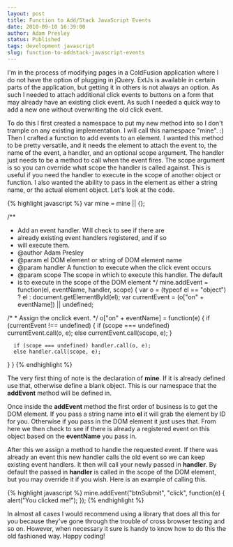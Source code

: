 ```yaml
---
layout: post
title: Function to Add/Stack JavaScript Events
date: 2010-09-10 16:39:00
author: Adam Presley
status: Published
tags: development javascript
slug: function-to-addstack-javascript-events
---
```

I'm in the process of modifying pages in a ColdFusion application where
I do not have the option of plugging in jQuery. ExtJs is available in
certain parts of the application, but getting it in others is not always
an option. As such I needed to attach additional click events to buttons
on a form that may already have an existing click event. As such I
needed a quick way to add a new one without overwriting the old click
event.  
  
To do this I first created a namespace to put my new method into so I
don't trample on any existing implementation. I will call this namespace
"mine". :) Then I crafted a function to add events to an element. I
wanted this method to be pretty versatile, and it needs the element to
attach the event to, the name of the event, a handler, and an optional
scope argument. The handler just needs to be a method to call when the
event fires. The scope argument is so you can override what scope the
handler is called against. This is useful if you need the handler to
execute in the scope of another object or function. I also wanted the
ability to pass in the element as either a string name, or the actual
element object. Let's look at the code.  

{% highlight javascript %}
var mine = mine || {};

/**
 * Add an event handler. Will check to see if there are
 * already existing event handlers registered, and if so
 * will execute them. 
 * @author Adam Presley
 * @param el DOM element or string of DOM element name
 * @param handler A function to execute when the click event occurs
 * @param scope The scope in which to execute this handler. The default
 *    is to execute in the scope of the DOM element
 */
mine.addEvent = function(el, eventName, handler, scope) {
   var o = (typeof el == "object") ? el : document.getElementById(el);
   var currentEvent = (o["on" + eventName]) || undefined;

   /*
    * Assign the onclick event.
    */
   o["on" + eventName] = function(e) {
      if (currentEvent !== undefined) {
         if (scope === undefined) currentEvent.call(o, e);
         else currentEvent.call(scope, e);
      }

      if (scope === undefined) handler.call(o, e);
      else handler.call(scope, e);
   }
}
{% endhighlight %}

The very first thing of note is the declaration of **mine**. If it
is already defined use that, otherwise define a blank object. This is
our namespace that the **addEvent** method will be defined in.  
  
Once inside the **addEvent** method the first order of business is
to get the DOM element. If you pass a string name into **el** it
will grab the element by ID for you. Otherwise if you pass in the DOM
element it just uses that. From here we then check to see if there is
already a registered event on this object based on the **eventName**
you pass in.  
  
After this we assign a method to handle the requested event. If there
was already an event this new handler calls the old event so we can keep
existing event handlers. It then will call your newly passed in
**handler**. By default the passed in **handler** is called in
the scope of the DOM element, but you may override it if you wish. Here
is an example of calling this.  

{% highlight javascript %}
mine.addEvent("btnSubmit", "click", function(e) {
   alert("You clicked me!");
});
{% endhighlight %}

In almost all cases I would recommend using a library that does all this
for you because they've gone through the trouble of cross browser
testing and so on. However, when necessary it sure is handy to know how
to do this the old fashioned way. Happy coding!
